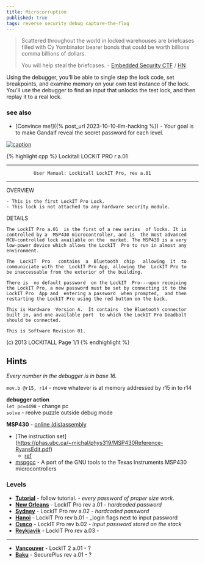 ```yaml
---
title: Microcorruption
published: true
tags: reverse security debug capture-the-flag
---
```

> Scattered throughout the world in locked warehouses are briefcases filled with Cy Yombinator bearer bonds that could be worth billions comma billions of dollars. 
>  
> You will help steal the briefcases. -  [Embedded Security CTF](https://microcorruption.com/login) / [HN](https://news.ycombinator.com/item?id=11796620)

Using the debugger, you'll be able to single step the lock code, set breakpoints, and examine memory on your own test instance of the lock. You'll use the debugger to find an input that unlocks the test lock, and then replay it to a real lock.

### see also
- [Convince me!]({% post_url 2023-10-10-llm-hacking %}) - Your goal is to make Gandalf reveal the secret password for each level.

[![caption](https://hackaday.com/wp-content/uploads/2014/01/ctf.png?w=800)](https://hackaday.com/2014/01/18/microcorruption-embedded-ctf/)

{% highlight cpp %}
Lockitall                                            LOCKIT PRO r a.01
______________________________________________________________________

              User Manual: Lockitall LockIT Pro, rev a.01              
______________________________________________________________________


OVERVIEW

    - This is the first LockIT Pro Lock.
    - This lock is not attached to any hardware security module.


DETAILS

    The LockIT Pro a.01  is the first of a new series  of locks. It is
    controlled by a  MSP430 microcontroller, and is  the most advanced
    MCU-controlled lock available on the  market. The MSP430 is a very
    low-power device which allows the LockIT  Pro to run in almost any
    environment.

    The  LockIT  Pro   contains  a  Bluetooth  chip   allowing  it  to
    communiciate with the  LockIT Pro App, allowing the  LockIT Pro to
    be inaccessable from the exterior of the building.

    There is  no default password  on the LockIT  Pro---upon receiving
    the LockIT Pro, a new password must be set by connecting it to the
    LockIT Pro  App and  entering a password  when prompted,  and then
    restarting the LockIT Pro using the red button on the back.
    
    This is Hardware  Version A.  It contains  the Bluetooth connector
    built in, and one available port  to which the LockIT Pro Deadbolt
    should be connected.

    This is Software Revision 01.

    


(c) 2013 LOCKITALL                                            Page 1/1
{% endhighlight %}

## Hints
_Every number in the debugger is in base 16._

`mov.b @r15, r14` - move whatever is at memory addressed by r15 in to r14

**debugger action**  
`let pc=4498` - change pc  
`solve` - reolve puzzle outside debug mode  

**MSP430** - [online (dis)assembly](https://microcorruption.com/assembler)
- [The instruction set] (https://phas.ubc.ca/~michal/phys319/MSP430Reference-RyansEdit.pdf)
	- [ref](http://mspgcc.sourceforge.net/manual/x223.html)
- [mspgcc](http://mspgcc.sourceforge.net/manual/book1.html) - A port of the GNU tools to the Texas Instruments MSP430 microcontrollers

    
### Levels
- [**Tutorial**](https://microcorruption.com/debugger/Tutorial) - follow tutorial. - _every password of proper size work._
- [**New Orleans**](https://microcorruption.com/debugger/New%20Orleans) - LockIT Pro rev a.01 - _hardcoded password_
- [**Sydney**](https://microcorruption.com/debugger/Sydney) - LockIT Pro  rev a.02 - _hardcoded password_
- [**Hanoi**](https://microcorruption.com/debugger/Hanoi) - LockIT Pro rev b.01 - _login flags next to input password
- [**Cusco**](https://microcorruption.com/debugger/Cusco) - LockIT Pro rev b.02 - _input password stored on the stack_
- [**Reykjavik**](https://microcorruption.com/debugger/Reykjavik) - LockIT Pro rev a.03 - 
- --
- [**Vancouver**](https://microcorruption.com/map) - LockIT 2 a.01 -  ?
- [**Baku**](https://microcorruption.com/debugger/Baku) - SecurePlus rev a.01 - ?